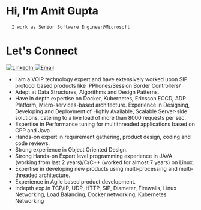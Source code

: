 # Hi, I’m Amit Gupta
      I work as Senior Software Engineer@Microsoft

# Let's Connect

<a target="_blank" href="https://www.linkedin.com/in/amit-gupta-8a12775/" target="_blank">
<img alt="LinkedIn" src="https://img.shields.io/badge/LinkedIn-0077B5?style=for-the-badge&logo=linkedin&logoColor=white" />
</a>

<a target="_blank" href="mailto:amitgupta29@gmail.com" target="_blank">
<img alt="Email" src="https://img.shields.io/badge/Gmail-D14836?style=for-the-badge&logo=gmail&logoColor=white" />
</a>

      
- I am a VOIP technology expert and have extensively worked upon SIP protocol based products like IPPhones/Session Border Controllers/
-	Adept at Data Structures, Algorithms and Design Patterns.
-	Have in depth expertise on Docker, Kubernetes, Ericsson ECCD, ADP Platform, Micro-services-based architecture. Experience in Designing, Developing and Deployment of Highly Available, Scalable Server-side solutions, catering to a live load of more than 8000 requests per sec. 
-	Expertise in Performance tuning for multithreaded applications based on CPP and Java
-	Hands-on expert in requirement gathering, product design, coding and code reviews.
-	Strong experience in Object Oriented Design.
-	Strong Hands-on Expert level programming experience in JAVA (working from last 2 years)/C/C++ (worked for almost 7 years) on Linux.
-	Expertise in developing new products using multi-processing and multi-threaded architecture.
-	Experience in Agile based product development.
-	Indepth exp.in TCP/IP, UDP, HTTP, SIP, Diameter, Firewalls, Linux Networking, Load Balancing, Docker networking, Kubernetes Networking


<!---
amitgupta29-github/amitgupta29-github is a ✨ special ✨ repository because its `README.md` (this file) appears on your GitHub profile.
You can click the Preview link to take a look at your changes.
--->
